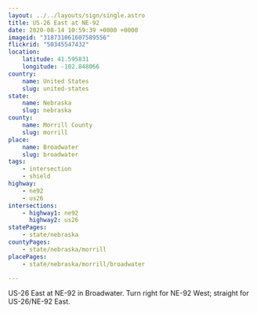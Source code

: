 ```yaml
---
layout: ../../layouts/sign/single.astro
title: US-26 East at NE-92
date: 2020-08-14 10:59:39 +0000 +0000
imageid: "318731061607589556"
flickrid: "50345547432"
location:
    latitude: 41.595831
    longitude: -102.848066
country:
    name: United States
    slug: united-states
state:
    name: Nebraska
    slug: nebraska
county:
    name: Morrill County
    slug: morrill
place:
    name: Broadwater
    slug: broadwater
tags:
    - intersection
    - shield
highway:
    - ne92
    - us26
intersections:
    - highway1: ne92
      highway2: us26
statePages:
    - state/nebraska
countyPages:
    - state/nebraska/morrill
placePages:
    - state/nebraska/morrill/broadwater

---
```

US-26 East at NE-92 in Broadwater.  Turn right for NE-92 West; straight for US-26/NE-92 East.